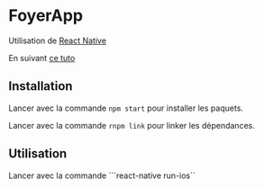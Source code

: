 # FoyerApp

Utilisation de <a href="https://facebook.github.io/react-native/" target="_blank">React Native</a>

En suivant <a href="https://www.raywenderlich.com/99473/introducing-react-native-building-apps-javascript" target="_blank">ce tuto</a>

## Installation

Lancer avec la commande ```npm start``` pour installer les paquets.

Lancer avec la commande ```rnpm link``` pour linker les dépendances.

## Utilisation

Lancer avec la commande ```react-native run-ios``
